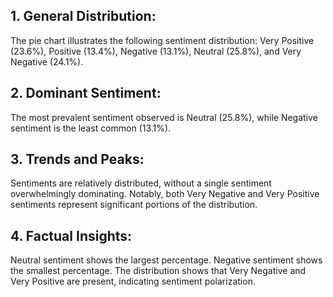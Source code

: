 ## 1. General Distribution: 
The pie chart illustrates the following sentiment distribution: Very Positive (23.6%), Positive (13.4%), Negative (13.1%), Neutral (25.8%), and Very Negative (24.1%).
## 2. Dominant Sentiment: 
The most prevalent sentiment observed is Neutral (25.8%), while Negative sentiment is the least common (13.1%).
## 3. Trends and Peaks: 
Sentiments are relatively distributed, without a single sentiment overwhelmingly dominating. Notably, both Very Negative and Very Positive sentiments represent significant portions of the distribution.
## 4. Factual Insights:
Neutral sentiment shows the largest percentage.
Negative sentiment shows the smallest percentage.
The distribution shows that Very Negative and Very Positive are present, indicating sentiment polarization.